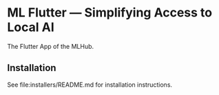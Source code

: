 # ML Flutter &mdash; Simplifying Access to Local AI

The Flutter App of the MLHub.

## Installation

See file:installers/README.md for installation instructions.
